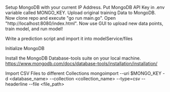 Setup MongoDB with your current IP Address. Put MongoDB API Key in .env variable called MONGO_KEY. Upload original training Data to MongoDB. Now clone repo and execute "go run main.go". Open "http://localhost:8080/index.html". Now use GUI to upload new data points, train model, and run model!


Write a prediction script and import it into modelService/files

Initialize MongoDB

Install the MongoDB Database-tools suite on your local machine.
https://www.mongodb.com/docs/database-tools/installation/installation/


Import CSV Files to different Collections
mongoimport --uri $MONGO_KEY -d <database_name> --collection <collection_name> --type=csv --headerline --file <file_path>